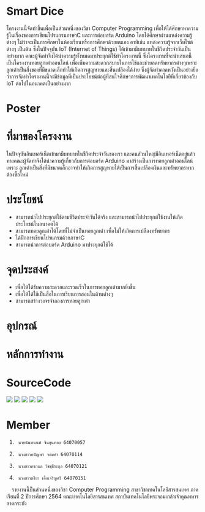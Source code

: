 # Smart Dice
โครงงานนี้จัดทำขึ้นเพื่อเป็นส่วนหนึ่งของวิชา Computer Programming เพื่อให้ได้ศึกษาหาความรู้ในเรื่องของการเขียนโปรแกรมภาษาC และการต่อบอร์ด Arduino โดยได้ศึกษาผ่านแหล่งความรู้ต่างๆ ไม่ว่าจะเป็นการศึกษาในห้องเรียนหรือการศึกษาด้วยตนเอง อาทิเช่น แหล่งความรู้จากเว็บไซต์ต่างๆ เป็นต้น ซึ่งในปัจจุบัน IoT (Internet of Things) ได้เข้ามามีบทบาทในชีวิตประจำวันเป็นอย่างมาก คณะผู้จัดทำจึงได้นำความรู้ทั้งหมดมาประยุกต์ใช้ทำโครงงานนี้ ซึ่งโครงงานที่จะนำเสนอนี้เป็นโครงงานทอยลูกเต๋าออนไลน์ เพื่อเพิ่มความสะดวกสบายในการใช้และช่วยลดทรัพยากรต่างๆเพราะลูกเต๋าเป็นสิ่งของที่มีขนาดเล็กทำให้เกิดการสูญหายและสิ้นเปลืองได้ง่าย ซึ่งผู้จัดทำคาดหวังเป็นอย่างยิ่งว่าการจัดทำโครงงานนี้จะมีข้อมูลที่เป็นประโยชน์ต่อผู้ที่สนใจศึกษาการพัฒนาเทคโนโลยีที่เกี่ยวข้องกับ IoT ต่อไปในอนาคตเป็นอย่างมาก
# Poster
# ที่มาของโครงงาน
  ในปัจจุบันอินเทอร์เน็ตเข้ามามีบทบาทในชีวิตประจำวันของเรา และคนส่วนใหญ่มีอินเทอร์เน็ตอยู่แล้ว ทางคณะผู้จัดทำจึงได้นำความรู้เกี่ยวกับการต่อบอร์ด
Arduino มาสร้างเป็นการทอยลูกเต๋าออนไลน์ เพราะ ลูกเต๋าเป็นสิ่งที่มีขนาดเล็กอาจทำให้เกิดการสูญหายได้เป็นการสิ้นเปลืองเงินและทรัพยากรหากต้องซื้อใหม่
# ประโยชน์
- สามารถนำไปประยุกต์ใช้ตามชีวิตประจำวันได้จริง และสามารถนำไปประยุกต์ใช้งานให้เกิดประโยชน์ในอนาคตได้
- สามารถทอยลูกเต๋าได้โดยที่ไม่จำเป็นทอยลูกเต๋า เพื่อไม่ให้เกิดการเปลืองทรัพยากร
- ได้ฝึกการเขียนโปรแกรมด้วยภาษาC
- สามารถนำการต่อบอร์ด Arduino มาประยุกต์ใช้ได้
# จุดประสงค์
- เพื่อให้ได้รับความสะดวกและรวดเร็วในการทอยลูกเต๋ามากยิ่งขึ้น
- เพื่อให้ได้ใช้เป็นสื่อในการเรียนการสอนในด้านต่างๆ
- สามารถสร้างวงจรจำลองการทอยลูกเต๋า
# อุปกรณ์
# หลักการทำงาน
# SourceCode
<img src="https://cdn.discordapp.com/attachments/963437675103289404/971074275949834280/1.PNG">
<img src="https://cdn.discordapp.com/attachments/963437675103289404/971074276218261554/2.PNG">
<img src="https://cdn.discordapp.com/attachments/963437675103289404/971074276503486484/3.PNG">
<img src="https://cdn.discordapp.com/attachments/963437675103289404/971074276964831282/4.PNG">
<img src="https://cdn.discordapp.com/attachments/963437675103289404/971074277170376734/5.PNG">

# Member
1.      นายนันทนนท์ จินขุนทอง 64070057
2.      นางสาวอนัญพร จอมคำ 64070114
3.      นางสาวกรกมล วิชชุธีระกุล 64070121
4.      นางสาวตรียา เอื้อเจริญศรี 64070151
&emsp;รายงานนี้ป็นส่วนหนึ่งของวิชา Computer Programming สาขาวิชาเทคโนโลยีสารสนเทศ ภาคเรียนที่ 2 ปีการศึกษา 2564
คณะเทคโนโลยีสารสนเทศ สถาบันเทคโนโลยีพระจอมเกล้าเจ้าคุณทหารลาดกระบัง
